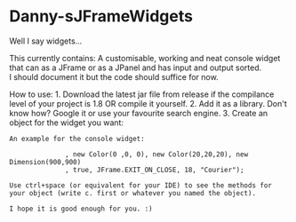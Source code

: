 # Danny-sJFrameWidgets
Well I say widgets...

This currently contains:
    A customisable, working and neat console widget that can as a JFrame or as a JPanel and has input and output sorted.        
            I should document it but the code should suffice for now.
            
How to use:
    1. Download the latest jar file from release if the compilance level of your project is 1.8 OR compile it yourself.
    2. Add it as a library. Don't know how? Google it or use your favourite search engine.
    3. Create an object for the widget you want:
    
    An example for the console widget:
       
  ```  consoleWindow c = new consoleWindow("Test Window",new Color(255,255,255)
				, new Color(0 ,0, 0), new Color(20,20,20), new Dimension(900,900)
				, true, JFrame.EXIT_ON_CLOSE, 18, "Courier");
  ```
    Use ctrl+space (or equivalent for your IDE) to see the methods for your object (write c. first or whatever you named the object). 
                
    I hope it is good enough for you. :)        
